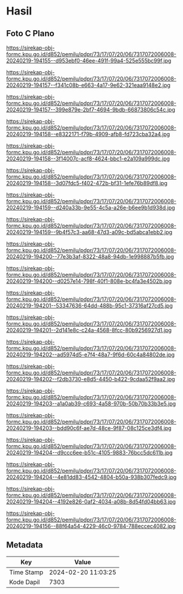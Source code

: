 # Hasil

## Foto C Plano

https://sirekap-obj-formc.kpu.go.id/d852/pemilu/pdpr/73/17/07/20/06/7317072006008-20240219-194155--d953ebf0-46ee-491f-99a4-525e555bc99f.jpg

https://sirekap-obj-formc.kpu.go.id/d852/pemilu/pdpr/73/17/07/20/06/7317072006008-20240219-194157--f341c08b-e663-4a17-9e62-321eaa9148e2.jpg

https://sirekap-obj-formc.kpu.go.id/d852/pemilu/pdpr/73/17/07/20/06/7317072006008-20240219-194157--399e879e-2bf7-4694-9bdb-66873806c54c.jpg

https://sirekap-obj-formc.kpu.go.id/d852/pemilu/pdpr/73/17/07/20/06/7317072006008-20240219-194158--e8322171-f79b-4909-afb8-fd723cba32a4.jpg

https://sirekap-obj-formc.kpu.go.id/d852/pemilu/pdpr/73/17/07/20/06/7317072006008-20240219-194158--3f14007c-acf8-4624-bbc1-e2a109a999dc.jpg

https://sirekap-obj-formc.kpu.go.id/d852/pemilu/pdpr/73/17/07/20/06/7317072006008-20240219-194158--3d07fdc5-f402-472b-bf31-1efe76b89df8.jpg

https://sirekap-obj-formc.kpu.go.id/d852/pemilu/pdpr/73/17/07/20/06/7317072006008-20240219-194159--d240a33b-9e55-4c5a-a26e-b6ee9b1d938d.jpg

https://sirekap-obj-formc.kpu.go.id/d852/pemilu/pdpr/73/17/07/20/06/7317072006008-20240219-194159--9b4f57c3-aa68-47d3-a09c-bd5abca1ebb2.jpg

https://sirekap-obj-formc.kpu.go.id/d852/pemilu/pdpr/73/17/07/20/06/7317072006008-20240219-194200--77e3b3af-8322-48a8-94db-1e998887b5fb.jpg

https://sirekap-obj-formc.kpu.go.id/d852/pemilu/pdpr/73/17/07/20/06/7317072006008-20240219-194200--d0257e14-798f-40f1-808e-bc4fa3e4502b.jpg

https://sirekap-obj-formc.kpu.go.id/d852/pemilu/pdpr/73/17/07/20/06/7317072006008-20240219-194201--53347636-64dd-488b-95c1-37316af27cd5.jpg

https://sirekap-obj-formc.kpu.go.id/d852/pemilu/pdpr/73/17/07/20/06/7317072006008-20240219-194201--2d141e8c-c24a-4568-8fcc-80b9256927d1.jpg

https://sirekap-obj-formc.kpu.go.id/d852/pemilu/pdpr/73/17/07/20/06/7317072006008-20240219-194202--ad5974d5-e7f4-48a7-9f6d-60c4a84802de.jpg

https://sirekap-obj-formc.kpu.go.id/d852/pemilu/pdpr/73/17/07/20/06/7317072006008-20240219-194202--f2db3730-e8d5-4450-b422-9cdaa52f9aa2.jpg

https://sirekap-obj-formc.kpu.go.id/d852/pemilu/pdpr/73/17/07/20/06/7317072006008-20240219-194203--a1a0ab39-c693-4a58-970b-50b70b33b3e5.jpg

https://sirekap-obj-formc.kpu.go.id/d852/pemilu/pdpr/73/17/07/20/06/7317072006008-20240219-194203--bdd90c6f-ae7d-48ce-9f87-08c125ce3df4.jpg

https://sirekap-obj-formc.kpu.go.id/d852/pemilu/pdpr/73/17/07/20/06/7317072006008-20240219-194204--d9ccc6ee-b51c-4105-9883-76bcc5dc611b.jpg

https://sirekap-obj-formc.kpu.go.id/d852/pemilu/pdpr/73/17/07/20/06/7317072006008-20240219-194204--4e81dd83-4542-4804-b50a-938b307fedc9.jpg

https://sirekap-obj-formc.kpu.go.id/d852/pemilu/pdpr/73/17/07/20/06/7317072006008-20240219-194204--4192e826-0af2-4034-a08b-8d54fd04bb63.jpg

https://sirekap-obj-formc.kpu.go.id/d852/pemilu/pdpr/73/17/07/20/06/7317072006008-20240219-194156--88f64a54-4229-46c0-9784-788eccec4082.jpg


## Metadata

| Key        | Value               |
| ---------- | ------------------- |
| Time Stamp | 2024-02-20 11:03:25 |
| Kode Dapil | 7303                |



